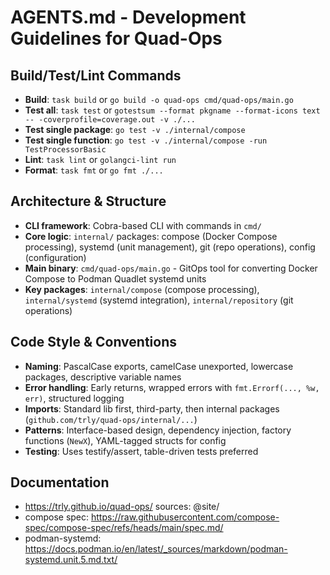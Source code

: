 # AGENTS.md - Development Guidelines for Quad-Ops

## Build/Test/Lint Commands
- **Build**: `task build` or `go build -o quad-ops cmd/quad-ops/main.go`
- **Test all**: `task test` or `gotestsum --format pkgname --format-icons text -- -coverprofile=coverage.out -v ./...`
- **Test single package**: `go test -v ./internal/compose`
- **Test single function**: `go test -v ./internal/compose -run TestProcessorBasic`
- **Lint**: `task lint` or `golangci-lint run`
- **Format**: `task fmt` or `go fmt ./...`

## Architecture & Structure
- **CLI framework**: Cobra-based CLI with commands in `cmd/`
- **Core logic**: `internal/` packages: compose (Docker Compose processing), systemd (unit management), git (repo operations), config (configuration)
- **Main binary**: `cmd/quad-ops/main.go` - GitOps tool for converting Docker Compose to Podman Quadlet systemd units
- **Key packages**: `internal/compose` (compose processing), `internal/systemd` (systemd integration), `internal/repository` (git operations)

## Code Style & Conventions
- **Naming**: PascalCase exports, camelCase unexported, lowercase packages, descriptive variable names
- **Error handling**: Early returns, wrapped errors with `fmt.Errorf(..., %w, err)`, structured logging
- **Imports**: Standard lib first, third-party, then internal packages (`github.com/trly/quad-ops/internal/...`)
- **Patterns**: Interface-based design, dependency injection, factory functions (`NewX`), YAML-tagged structs for config
- **Testing**: Uses testify/assert, table-driven tests preferred

## Documentation
- <https://trly.github.io/quad-ops/> sources: @site/ 
- compose spec: <https://raw.githubusercontent.com/compose-spec/compose-spec/refs/heads/main/spec.md/>
- podman-systemd: <https://docs.podman.io/en/latest/_sources/markdown/podman-systemd.unit.5.md.txt/>

